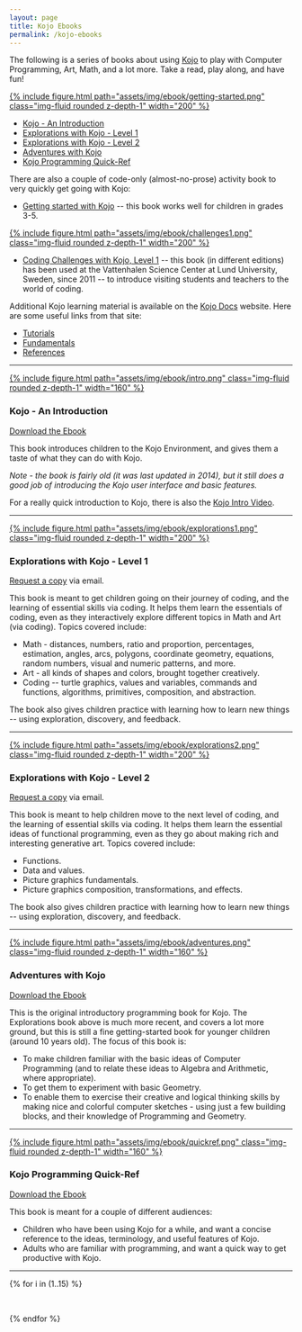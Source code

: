 ```yaml
---
layout: page
title: Kojo Ebooks
permalink: /kojo-ebooks
---
```


The following is a series of books about using [Kojo](/kojo) to play with Computer Programming, Art, Math, and a lot more. Take a read, play along, and have fun!

<div class="float-right ml-5 mb-1 text-center">
  <a href="https://docs.kogics.net/tutorials-index.html#books">
    {% include figure.html path="assets/img/ebook/getting-started.png" class="img-fluid rounded z-depth-1" width="200" %}
  </a>
</div>

* [Kojo - An Introduction](#intro)
* [Explorations with Kojo - Level 1](#explorations1)
* [Explorations with Kojo - Level 2](#explorations2)
* [Adventures with Kojo](#adventures)
* [Kojo Programming Quick-Ref](#quickref)


There are also a couple of code-only (almost-no-prose) activity book to very quickly get going with Kojo:
* [Getting started with Kojo](https://docs.kogics.net/tutorials-index.html#books) -- this book works well for children in grades 3-5.

<div class="float-right ml-5 mb-1 text-center">
  <a href="https://docs.kogics.net/tutorials-index.html#books">
    {% include figure.html path="assets/img/ebook/challenges1.png" class="img-fluid rounded z-depth-1" width="200" %}
  </a>
</div>

* [Coding Challenges with Kojo, Level 1](https://docs.kogics.net/tutorials-index.html#books) -- this book (in different editions) has been used at the Vattenhalen Science Center at Lund University, Sweden, since 2011 -- to introduce visiting students and teachers to the world of coding.

Additional Kojo learning material is available on the [Kojo Docs](http://docs.kogics.net/) website. Here are some useful links from that site:
* [Tutorials](https://docs.kogics.net/tutorials-index.html)
* [Fundamentals](https://docs.kogics.net/fundamentals-index.html)
* [References](https://docs.kogics.net/references-index.html)

---

<div class="float-right ml-5 mb-1 text-center">
  <a href="https://github.com/litan/kojo/releases/download/2.9.05_release/KojoIntro-300114.pdf">
    {% include figure.html path="assets/img/ebook/intro.png" class="img-fluid rounded z-depth-1" width="160" %}
  </a>
</div>

<h3 id="intro">Kojo - An Introduction</h3>

[Download the Ebook](https://github.com/litan/kojo/releases/download/2.9.05_release/KojoIntro-300114.pdf)

This book introduces children to the Kojo Environment, and gives them a taste of what they can do with Kojo. 

*Note - the book is fairly old (it was last updated in 2014), but it still does a good job of introducing the Kojo user interface and basic features.*

For a really quick introduction to Kojo, there is also the [Kojo Intro Video](https://vimeo.com/469464682).

---

<div class="float-right ml-5 mb-1 text-center">
  <a href="https://docs.kogics.net/tutorials-index.html#exploration-books">
    {% include figure.html path="assets/img/ebook/explorations1.png" class="img-fluid rounded z-depth-1" width="200" %}
  </a>
</div>

<h3 id="explorations1">Explorations with Kojo - Level 1</h3>

[Request a copy](https://docs.kogics.net/tutorials-index.html#exploration-books) via email.

This book is meant to get children going on their journey of coding, and the learning of essential skills via coding. It helps them learn the essentials of coding, even as they interactively explore different topics in Math and Art (via coding). Topics covered include:

* Math - distances, numbers, ratio and proportion, percentages, estimation, angles, arcs, polygons, coordinate geometry, equations, random numbers, visual and numeric patterns, and more.
* Art - all kinds of shapes and colors, brought together creatively.
* Coding -- turtle graphics, values and variables, commands and functions, algorithms, primitives, composition, and abstraction.

The book also gives children practice with learning how to learn new things -- using exploration, discovery, and feedback.

---

<div class="float-right ml-5 mb-1 text-center">
  <a href="https://docs.kogics.net/tutorials-index.html#exploration-books">
    {% include figure.html path="assets/img/ebook/explorations2.png" class="img-fluid rounded z-depth-1" width="200" %}
  </a>
</div>

<h3 id="explorations2">Explorations with Kojo - Level 2</h3>

[Request a copy](https://docs.kogics.net/tutorials-index.html#exploration-books) via email.

This book is meant to help children move to the next level of coding, and the learning of essential skills via coding. It helps them learn the essential ideas of functional programming, even as they go about making rich and interesting generative art. Topics covered include:

* Functions.
* Data and values.
* Picture graphics fundamentals.
* Picture graphics composition, transformations, and effects.

The book also gives children practice with learning how to learn new things -- using exploration, discovery, and feedback.

---

<div class="float-right ml-5 mb-1 text-center">
  <a href="https://github.com/litan/kojo/releases/download/2.9.05_release/KojoLevel1-280213.pdf">
    {% include figure.html path="assets/img/ebook/adventures.png" class="img-fluid rounded z-depth-1" width="160" %}
  </a>
</div>

<h3 id="adventures">Adventures with Kojo</h3>

[Download the Ebook](https://github.com/litan/kojo/releases/download/2.9.05_release/KojoLevel1-280213.pdf)

This is the original introductory programming book for Kojo. The Explorations book above is much more recent, and covers a lot more ground, but this is still a fine getting-started book for younger children (around 10 years old). The focus of this book is:

* To make children familiar with the basic ideas of Computer Programming (and to relate these ideas to Algebra and Arithmetic, where appropriate).
* To get them to experiment with basic Geometry.
* To enable them to exercise their creative and logical thinking skills by making nice and colorful computer sketches - using just a few building blocks, and their knowledge of Programming and Geometry.

---

<div class="float-right ml-5 mb-1 text-center">
  <a href="https://github.com/litan/kojo/releases/download/2.9.05_release/KojoQuickref-301014.pdf">
    {% include figure.html path="assets/img/ebook/quickref.png" class="img-fluid rounded z-depth-1" width="160" %}
  </a>
</div>

<h3 id="quickref">Kojo Programming Quick-Ref</h3>

[Download the Ebook](https://github.com/litan/kojo/releases/download/2.9.05_release/KojoQuickref-301014.pdf)

This book is meant for a couple of different audiences:
* Children who have been using Kojo for a while, and want a concise reference to the ideas, terminology, and useful features of Kojo.
* Adults who are familiar with programming, and want a quick way to get productive with Kojo.

---

{% for i in (1..15) %}
<p>&nbsp;</p>
{% endfor %}
